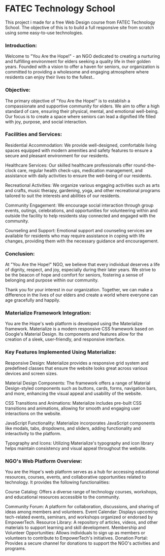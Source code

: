 <h1>FATEC Technology School</h1>
<p>This project i made for a free Web Design course from FATEC Technology School.
The objective of this is to build a full responsive site from scratch using some easy-to-use technologies.</p>

<h3>Introduction:</h3>
<p>Welcome to "You Are the Hope!" - an NGO dedicated to creating a nurturing and fulfilling environment for elders seeking a quality life in their golden years. Founded with a vision to offer a haven for seniors, our organization is committed to providing a wholesome and engaging atmosphere where residents can enjoy their lives to the fullest..</p>

<h3>Objective:</h3>

<p>The primary objective of "You Are the Hope!" is to establish a compassionate and supportive community for elders. We aim to offer a high standard of care, ensuring their physical, mental, and emotional well-being. 
Our focus is to create a space where seniors can lead a dignified life filled with joy, purpose, and social interaction.</p>

<h3>Facilities and Services:</h3>

<p>Residential Accommodation: We provide well-designed, comfortable living spaces equipped with modern amenities and safety features to ensure a secure and pleasant environment for our residents.

Healthcare Services: Our skilled healthcare professionals offer round-the-clock care, regular health check-ups, medication management, and assistance with daily activities to ensure the well-being of our residents.

Recreational Activities: We organize various engaging activities such as arts and crafts, music therapy, gardening, yoga, and other recreational programs tailored to suit the interests and abilities of our residents.

Community Engagement: We encourage social interaction through group events, outings, celebrations, and opportunities for volunteering within and outside the facility to help residents stay connected and engaged with the community.

Counseling and Support: Emotional support and counseling services are available for residents who may require assistance in coping with life changes, providing them with the necessary guidance and encouragement.</p>

<h3>Conclusion:</h3>

<p>At "You Are the Hope!" NGO, we believe that every individual deserves a life of dignity, respect, and joy, especially during their later years. We strive to be the beacon of hope and comfort for seniors, fostering a sense of belonging and purpose within our community.

Thank you for your interest in our organization. Together, we can make a difference in the lives of our elders and create a world where everyone can age gracefully and happily.</p>

<h3>Materialize Framework Integration:</h3>

<p>You are the Hope's web platform is developed using the Materialize framework. Materialize is a modern responsive CSS framework based on Google's Material Design. Its components and features allow for the creation of a sleek, user-friendly, and responsive interface.</p>

<h3>Key Features Implemented Using Materialize:</h3>

<p>Responsive Design: Materialize provides a responsive grid system and predefined classes that ensure the website looks great across various devices and screen sizes.
  
Material Design Components: The framework offers a range of Material Design-styled components such as buttons, cards, forms, navigation bars, and more, enhancing the visual appeal and usability of the website.

CSS Transitions and Animations: Materialize includes pre-built CSS transitions and animations, allowing for smooth and engaging user interactions on the website.

JavaScript Functionality: Materialize incorporates JavaScript components like modals, tabs, dropdowns, and sliders, adding functionality and interactivity to the platform.

Typography and Icons: Utilizing Materialize's typography and icon library helps maintain consistency and visual appeal throughout the website.</p>

<h3>NGO's Web Platform Overview:</h3>

<p>You are the Hope's web platform serves as a hub for accessing educational resources, courses, events, and collaborative opportunities related to technology. It provides the following functionalities:
  
Course Catalog: Offers a diverse range of technology courses, workshops, and educational resources accessible to the community.

Community Forum: A platform for collaboration, discussions, and sharing of ideas among members and volunteers.
Event Calendar: Displays upcoming tech-related events, seminars, and workshops organized or endorsed by EmpowerTech.
Resource Library: A repository of articles, videos, and other materials to support learning and skill development.
Membership and Volunteer Opportunities: Allows individuals to sign up as members or volunteers to contribute to EmpowerTech's initiatives.
Donation Portal: Provides a secure channel for donations to support the NGO's activities and programs.</p>
